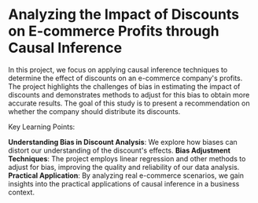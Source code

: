# Analyzing the Impact of Discounts on E-commerce Profits through Causal Inference
 
In this project, we focus on applying causal inference techniques to determine the effect of discounts on an e-commerce company's profits. The project highlights the challenges of bias in estimating the impact of discounts and demonstrates methods to adjust for this bias to obtain more accurate results. The goal of this study is to present a recommendation on whether the company should distribute its discounts.

Key Learning Points:

**Understanding Bias in Discount Analysis**: We explore how biases can distort our understanding of the discount's effects.
**Bias Adjustment Techniques**: The project employs linear regression and other methods to adjust for bias, improving the quality and reliability of our data analysis.
**Practical Application**: By analyzing real e-commerce scenarios, we gain insights into the practical applications of causal inference in a business context.



